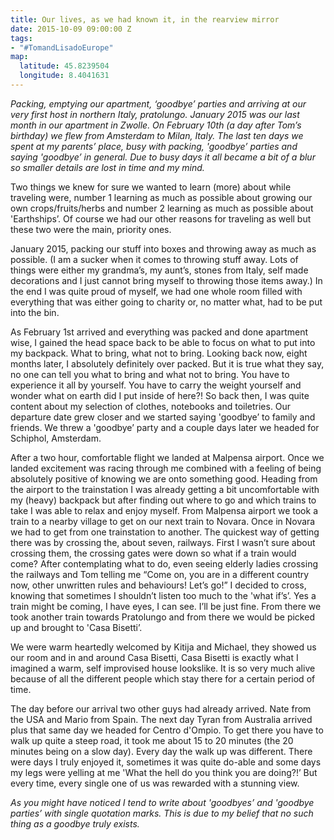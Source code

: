 ```yaml
---
title: Our lives, as we had known it, in the rearview mirror
date: 2015-10-09 09:00:00 Z
tags:
- "#TomandLisadoEurope"
map:
  latitude: 45.8239504
  longitude: 8.4041631
---
```


*Packing, emptying our apartment, ‘goodbye’ parties and arriving at our very first host in northern Italy, pratolungo. January 2015 was our last month in our apartment in Zwolle. On February 10th (a day after Tom’s birthday) we flew from Amsterdam to Milan, Italy. The last ten days we spent at my parents’ place, busy with packing, 'goodbye’ parties and saying 'goodbye’ in general. Due to busy days it all became a bit of a blur so smaller details are lost in time and my mind.*

Two things we knew for sure we wanted to learn (more) about while traveling were, number 1 learning as much as possible about growing our own crops/fruits/herbs and number 2 learning as much as possible about 'Earthships’. Of course we had our other reasons for traveling as well but these two were the main, priority ones.

January 2015, packing our stuff into boxes and throwing away as much as possible. (I am a sucker when it comes to throwing stuff away. Lots of things were either my grandma’s, my aunt’s, stones from Italy, self made decorations and I just cannot bring myself to throwing those items away.) In the end I was quite proud of myself, we had one whole room filled with everything that was either going to charity or, no matter what, had to be put into the bin.

As February 1st arrived and everything was packed and done apartment wise, I gained the head space back to be able to focus on what to put into my backpack. What to bring, what not to bring. Looking back now, eight months later, I absolutely definitely over packed. But it is true what they say, no one can tell you what to bring and what not to bring. You have to experience it all by yourself. You have to carry the weight yourself and wonder what on earth did I put inside of here?! So back then, I was quite content about my selection of clothes, notebooks and toiletries. Our departure date grew closer and we started saying 'goodbye’ to family and friends. We threw a 'goodbye’ party and a couple days later we headed for Schiphol, Amsterdam.

After a two hour, comfortable flight we landed at Malpensa airport. Once we landed excitement was racing through me combined with a feeling of being absolutely positive of knowing we are onto something good. Heading from the airport to the trainstation I was already getting a bit uncomfortable with my (heavy) backpack but after finding out where to go and which trains to take I was able to relax and enjoy myself. From Malpensa airport we took a train to a nearby village to get on our next train to Novara. Once in Novara we had to get from one trainstation to another. The quickest way of getting there was by crossing the, about seven, railways. First I wasn’t sure about crossing them, the crossing gates were down so what if a train would come? After contemplating what to do, even seeing elderly ladies crossing the railways and Tom telling me “Come on, you are in a different country now, other unwritten rules and behaviours! Let’s go!” I decided to cross, knowing that sometimes I shouldn’t listen too much to the 'what if’s’. Yes a train might be coming, I have eyes, I can see. I’ll be just fine. From there we took another train towards Pratolungo and from there we would be picked up and brought to 'Casa Bisetti’.

We were warm heartedly welcomed by Kitija and Michael, they showed us our room and in and around Casa Bisetti, Casa Bisetti is exactly what I imagined a warm, self improvised house lookslike. It is so very much alive because of all the different people which stay there for a certain period of time.

The day before our arrival two other guys had already arrived. Nate from the USA and Mario from Spain. The next day Tyran from Australia arrived plus that same day we headed for Centro d'Ompio. To get there you have to walk up quite a steep road, it took me about 15 to 20 minutes (the 20 minutes being on a slow day). Every day the walk up was different. There were days I truly enjoyed it, sometimes it was quite do-able and some days my legs were yelling at me 'What the hell do you think you are doing?!’ But every time, every single one of us was rewarded with a stunning view.

*As you might have noticed I tend to write about 'goodbyes’ and 'goodbye parties’ with single quotation marks. This is due to my belief that no such thing as a goodbye truly exists.*